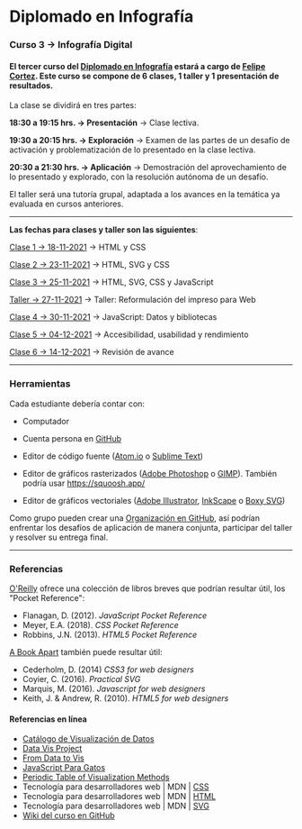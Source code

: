 # Diplomado en Infografía

### Curso 3 → Infografía Digital

#### El tercer curso del [Diplomado en Infografía](https://diseno.uc.cl/educacion-continua/diplomados/diplomado-en-infografia/) estará a cargo de [Felipe Cortez](https://faco.cl/profesor/). Este curso se compone de 6 clases, 1 taller y 1 presentación de resultados.

La clase se dividirá en tres partes:

**18:30 a 19:15 hrs. → Presentación** → Clase lectiva.

**19:30 a 20:15 hrs. → Exploración** → Examen de las partes de un desafío de activación y problematización de lo presentado en la clase lectiva.

**20:30 a 21:30 hrs. → Aplicación** → Demostración del aprovechamiento de lo presentado y explorado, con la resolución autónoma de un desafío.

El taller será una tutoría grupal, adaptada a los avances en la temática ya evaluada en cursos anteriores.

- - - - - - - - - - - - 

**Las fechas para clases y taller son las siguientes**:

[Clase 1 → 18-11-2021](https://github.com/profesorfaco/infografia/tree/main/clase-1) → HTML y CSS

[Clase 2 → 23-11-2021](https://github.com/profesorfaco/infografia/tree/main/clase-2) → HTML, SVG y CSS 

[Clase 3 → 25-11-2021](https://github.com/profesorfaco/infografia/tree/main/clase-3) → HTML, SVG, CSS y JavaScript

[Taller → 27-11-2021](https://github.com/profesorfaco/infografia/tree/main/taller) → Taller: Reformulación del impreso para Web

[Clase 4 → 30-11-2021](https://github.com/profesorfaco/infografia/tree/main/clase-4) → JavaScript: Datos y bibliotecas

[Clase 5 → 04-12-2021](https://github.com/profesorfaco/infografia/tree/main/clase-5) → Accesibilidad, usabilidad y rendimiento

[Clase 6 → 14-12-2021](https://github.com/profesorfaco/infografia/tree/main/clase-6) → Revisión de avance

- - - - - - - - - - - - 

### Herramientas

Cada estudiante debería contar con:

- Computador

- Cuenta persona en [GitHub](https://github.com/join)

- Editor de código fuente ([Atom.io](https://atom.io/) o [Sublime Text](https://www.sublimetext.com/))

- Editor de gráficos rasterizados ([Adobe Photoshop](https://www.adobe.com/la/products/photoshop.html) o [GIMP](https://www.gimp.org/)). También podría usar https://squoosh.app/

- Editor de gráficos vectoriales ([Adobe Illustrator](https://www.adobe.com/la/products/illustrator.html), [InkScape](https://inkscape.org/es/) o [Boxy SVG](https://boxy-svg.com/))

Como grupo pueden crear una [Organización en GitHub](https://docs.github.com/es/enterprise-server@3.0/insights/installing-and-configuring-github-insights/managing-data-in-github-insights/managing-organizations), así podrían enfrentar los desafíos de aplicación de manera conjunta, participar del taller y resolver su entrega final.

- - - - - - - - - - - - 

### Referencias 

[O'Reilly](http://shop.oreilly.com/) ofrece una colección de libros breves que podrían resultar útil, los "Pocket Reference": 

- Flanagan, D. (2012). *JavaScript Pocket Reference*
- Meyer, E.A. (2018). *CSS Pocket Reference*
- Robbins, J.N. (2013). *HTML5 Pocket Reference*

[A Book Apart](https://abookapart.com/) también puede resultar útil:

- Cederholm, D. (2014) *CSS3 for web designers*
- Coyier, C. (2016). *Practical SVG*
- Marquis, M. (2016). *Javascript for web designers*
- Keith, J. & Andrew, R. (2010). *HTML5 for web designers*

#### Referencias en línea

- [Catálogo de Visualización de Datos](https://datavizcatalogue.com/ES/)
- [Data Vis Project](https://datavizproject.com/)
- [From Data to Vis](https://www.data-to-viz.com/)
- [JavaScript Para Gatos](https://jsparagatos.com/)
- [Periodic Table of Visualization Methods](https://www.visual-literacy.org/periodic_table/periodic_table.html)
- Tecnología para desarrolladores web | MDN | [CSS](https://developer.mozilla.org/es/docs/Web/CSS)
- Tecnología para desarrolladores web | MDN | [HTML](https://developer.mozilla.org/es/docs/Web/HTML)
- Tecnología para desarrolladores web | MDN | [SVG](https://developer.mozilla.org/es/docs/Web/SVG)
- [Wiki del curso en GitHub](#)

